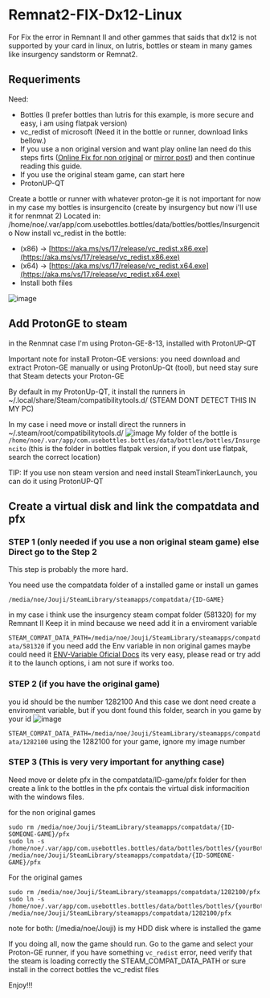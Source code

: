 # Remnat2-FIX-Dx12-Linux

For Fix the error in Remnant II and other gammes that saids that dx12 is not supported by your card in linux, on lutris, bottles or steam in many games like insurgency sandstorm or Remnat2. 

## Requeriments
Need:
- Bottles (I prefer bottles than lutris for this example, is more secure and easy, i am using flatpak version)
- vc_redist of microsoft (Need it in the bottle or runner, download links bellow.)
- If you use a non original version and want play online lan need do this steps firts ([Online Fix for non original](https://www.reddit.com/r/LinuxCrackSupport/comments/tqjp3z/guide_running_steamworks_fixonline_fix_with_linux/) or [mirror post](https://github.com/Milor123/Remnat-2-FIX-Dx12-Linux/blob/main/Onlinefix-BackupPost.md)) and then continue reading this guide.
- If you use the original steam game, can start here
- ProtonUP-QT


Create a bottle or runner with whatever proton-ge it is not important for now
in my case my bottles is insurgencito (create by insurgency but now i'll use it for renmnat 2)
Located in: /home/noe/.var/app/com.usebottles.bottles/data/bottles/bottles/Insurgencito
Now install vc_redist in the bottle:
  - (x86) -> [https://aka.ms/vs/17/release/vc_redist.x86.exe](https://aka.ms/vs/17/release/vc_redist.x86.exe)
  - (x64) -> [https://aka.ms/vs/17/release/vc_redist.x64.exe](https://aka.ms/vs/17/release/vc_redist.x64.exe)
  - Install both files
  
  ![image](https://github.com/Milor123/Renmnat-2-FIX-Dx12-Linux/assets/14153649/f4fe9126-4a77-424c-9dbe-94ef28f7e76c)

## Add ProtonGE to steam

in the Renmnat case I'm using Proton-GE-8-13, installed with ProtonUP-QT

Important note for install Proton-GE versions:
you need download and extract Proton-GE manually or using ProtonUp-Qt (tool), but need stay sure that Steam detects your Proton-GE

By default in my ProtonUp-QT, it install the runners in ~/.local/share/Steam/compatibilitytools.d/ (STEAM DONT DETECT THIS IN MY PC)

In my case i need move or install direct the runners in
~/.steam/root/compatibilitytools.d/
![image](https://github.com/Milor123/Renmnat-2-FIX-Dx12-Linux/assets/14153649/c421d2ad-a2aa-4280-b7a7-31e579841eae)
My folder of the bottle is `/home/noe/.var/app/com.usebottles.bottles/data/bottles/bottles/Insurgencito` (this is the folder in bottles flatpak version, if you dont use flatpak, search the correct location)

TIP: If you use non steam version and need install SteamTinkerLaunch, you can do it using ProtonUP-QT

## Create a virtual disk and link the compatdata and pfx

### STEP 1 (only needed if you use a non original steam game) else Direct go to the Step 2

This step is probably the more hard. 

You need use the compatdata folder of a installed game or install un games

`/media/noe/Jouji/SteamLibrary/steamapps/compatdata/{ID-GAME}`

in my case i think use the insurgency steam compat folder (581320) for my Remnant II
Keep it in mind because we need add it in a enviroment variable

`STEAM_COMPAT_DATA_PATH=/media/noe/Jouji/SteamLibrary/steamapps/compatdata/581320`
if you need add the Env variable in non original games maybe could need it [ENV-Variable Oficial Docs](https://github.com/sonic2kk/steamtinkerlaunch/wiki/ENV-Variables)
its very easy, please read or try add it to the launch options, i am not sure if works too.

### STEP 2 (if you have the original game)
you id should be the number 1282100
And this case we dont need create a enviroment variable, but if you dont found this folder, search in you game by your id
![image](https://github.com/Milor123/Renmnat-2-FIX-Dx12-Linux/assets/14153649/f30b3d25-f164-4095-92ee-def7e5a0bd54)

`STEAM_COMPAT_DATA_PATH=/media/noe/Jouji/SteamLibrary/steamapps/compatdata/1282100` using the 1282100 for your game, ignore my image number


### STEP 3 (This is very very important for anything case)

Need move or delete pfx in the compatdata/ID-game/pfx folder for then create a link to the bottles
in the pfx contais the virtual disk informacition with the windows files.

for the non original games

```
sudo rm /media/noe/Jouji/SteamLibrary/steamapps/compatdata/{ID-SOMEONE-GAME}/pfx
sudo ln -s /home/noe/.var/app/com.usebottles.bottles/data/bottles/bottles/{yourBottleName} /media/noe/Jouji/SteamLibrary/steamapps/compatdata/{ID-SOMEONE-GAME}/pfx
```

For the original games

```
sudo rm /media/noe/Jouji/SteamLibrary/steamapps/compatdata/1282100/pfx
sudo ln -s /home/noe/.var/app/com.usebottles.bottles/data/bottles/bottles/{yourBottleName} /media/noe/Jouji/SteamLibrary/steamapps/compatdata/1282100/pfx
```

note for both: (/media/noe/Jouji) is my HDD disk where is installed the game

If you doing all, now the game should run. Go to the game and select your Proton-GE runner, if you have something `vc_redist` error, need verify that the steam is loading correctly the STEAM_COMPAT_DATA_PATH or sure install in the correct bottles the vc_redist files

Enjoy!!!

